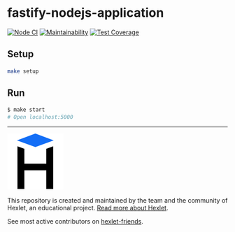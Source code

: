 # fastify-nodejs-application

[![Node CI](https://github.com/hexlet-boilerplates/fastify-nodejs-application/workflows/Node%20CI/badge.svg)](https://github.com/hexlet-boilerplates/fastify-nodejs-application/actions)
[![Maintainability](https://api.codeclimate.com/v1/badges/0350e7f8774e83fe2595/maintainability)](https://codeclimate.com/github/Skryam/WebManagerCourse/maintainability)
[![Test Coverage](https://api.codeclimate.com/v1/badges/0350e7f8774e83fe2595/test_coverage)](https://codeclimate.com/github/Skryam/WebManagerCourse/test_coverage)

## Setup

```bash
make setup
```

## Run

```bash
$ make start
# Open localhost:5000
```

---

[![Hexlet Ltd. logo](https://raw.githubusercontent.com/Hexlet/assets/master/images/hexlet_logo128.png)](https://hexlet.io?utm_source=github&utm_medium=link&utm_campaign=fastify-nodejs-application)

This repository is created and maintained by the team and the community of Hexlet, an educational project. [Read more about Hexlet](https://hexlet.io?utm_source=github&utm_medium=link&utm_campaign=fastify-nodejs-application).

See most active contributors on [hexlet-friends](https://friends.hexlet.io/).

